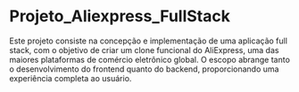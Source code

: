 # Projeto_Aliexpress_FullStack
Este projeto consiste na concepção e implementação de uma aplicação full stack, com o objetivo de criar um clone funcional do AliExpress, uma das maiores plataformas de comércio eletrônico global. O escopo abrange tanto o desenvolvimento do frontend quanto do backend, proporcionando uma experiência completa ao usuário.
